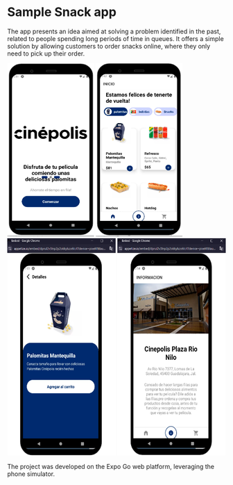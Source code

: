 # Sample Snack app

The app presents an idea aimed at solving a problem identified in the past, related to people spending long periods of time in queues. It offers a simple solution by allowing customers to order snacks online, where they only need to pick up their order.

<div>
  <img src="Running/InicioPNG.PNG" width="200" height="400" />
  <img src="Running/Home.PNG" width="200" height="400" />
<div>
<div>
  <img src="Running/Product.PNG" width="250" height="500" />
  <img src="Running/Info.PNG" width="250" height="500" />
<div>


The project was developed on the Expo Go web platform, leveraging the phone simulator.

